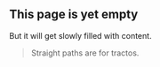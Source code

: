 ## This page is yet empty  

But it will get slowly filled with content.

> Straight paths are for tractos.
